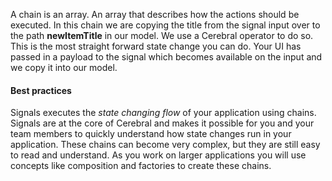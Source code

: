 A chain is an array. An array that describes how the actions should be executed. In this chain we are copying the title from the signal input over to the path **newItemTitle** in our model. We use a Cerebral operator to do so. This is the most straight forward state change you can do. Your UI has passed in a payload to the signal which becomes available on the input and we copy it into our model.

#### Best practices
Signals executes the *state changing flow* of your application using chains. Signals are at the core of Cerebral and makes it possible for you and your team members to quickly understand how state changes run in your application. These chains can become very complex, but they are still easy to read and understand. As you work on larger applications you will use concepts like composition and factories to create these chains.
